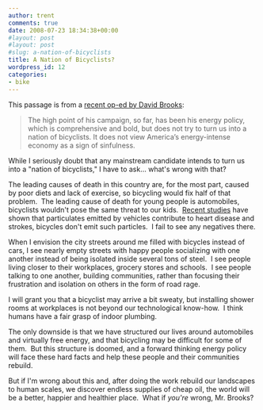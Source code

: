 ```yaml
---
author: trent
comments: true
date: 2008-07-23 18:34:38+00:00
#layout: post
#layout: post
#slug: a-nation-of-bicyclists
title: A Nation of Bicyclists?
wordpress_id: 12
categories:
- bike
---
```


This passage is from a [recent op-ed by David Brooks](http://www.nytimes.com/2008/07/18/opinion/18brooks.html?hp):

> The high point of his campaign, so far, has been his energy policy, which is comprehensive and bold, but does not try to turn us into a nation of bicyclists. It does not view America’s energy-intense economy as a sign of sinfulness.

While I seriously doubt that any mainstream candidate intends to turn us into a "nation of bicyclists," I have to ask... what's wrong with that?

The leading causes of death in this country are, for the most part, caused by poor diets and lack of exercise, so bicycling would fix half of that problem.  The leading cause of death for young people is automobiles, bicyclists wouldn't pose the same threat to our kids.  [Recent studies](http://www.webmd.com/heart-disease/news/20080118/tiny-air-pollution-particles-hurt-heart) have shown that particulates emitted by vehicles contribute to heart disease and strokes, bicycles don't emit such particles.  I fail to see any negatives there.

When I envision the city streets around me filled with bicycles instead of cars, I see nearly empty streets with happy people socializing with one another instead of being isolated inside several tons of steel.  I see people living closer to their workplaces, grocery stores and schools.  I see people talking to one another, building communities, rather than focusing their frustration and isolation on others in the form of road rage.

I will grant you that a bicyclist may arrive a bit sweaty, but installing shower rooms at workplaces is not beyond our technological know-how.  I think humans have a fair grasp of indoor plumbing.

The only downside is that we have structured our lives around automobiles and virtually free energy, and that bicycling may be difficult for some of them.  But this structure is doomed, and a forward thinking energy policy will face these hard facts and help these people and their communities rebuild.

But if I'm wrong about this and, after doing the work rebuild our landscapes to human scales, we discover endless supplies of cheap oil, the world will be a better, happier and healthier place.  What if _you're_ wrong, Mr. Brooks?

